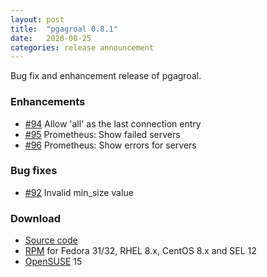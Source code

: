```yaml
---
layout: post
title:  "pgagroal 0.8.1"
date:   2020-08-25
categories: release announcement
---
```


Bug fix and enhancement release of pgagroal.

### Enhancements

* [#94](https://github.com/agroal/pgagroal/issues/94) Allow 'all' as the last connection entry
* [#95](https://github.com/agroal/pgagroal/issues/95) Prometheus: Show failed servers
* [#96](https://github.com/agroal/pgagroal/issues/96) Prometheus: Show errors for servers

### Bug fixes

* [#92](https://github.com/agroal/pgagroal/issues/92) Invalid min_size value

### Download

* [Source code](https://github.com/agroal/pgagroal/releases/download/0.8.1/pgagroal-0.8.1.tar.gz)
* [RPM](https://yum.postgresql.org) for Fedora 31/32, RHEL 8.x, CentOS 8.x and SEL 12
* [OpenSUSE](https://software.opensuse.org/download.html?project=server:database:postgresql&package=pgagroal) 15
